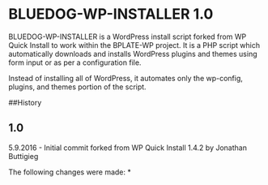 BLUEDOG-WP-INSTALLER 1.0
================
BLUEDOG-WP-INSTALLER is a WordPress install script forked from WP Quick Install to work within the BPLATE-WP project. It is a PHP script which automatically downloads and installs WordPress plugins and themes using form input or as per a configuration file.

Instead of installing all of WordPress, it automates only the wp-config, plugins, and themes portion of the script.


##History


1.0
-----------

5.9.2016 - Initial commit forked from WP Quick Install 1.4.2 by Jonathan Buttigieg

The following changes were made:
* 

